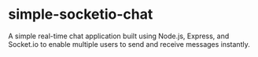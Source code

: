 # simple-socketio-chat
A simple real-time chat application built using Node.js, Express, and Socket.io to enable multiple users to send and receive messages instantly.
